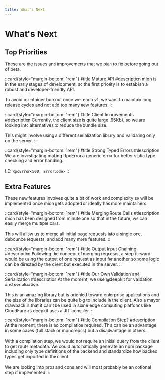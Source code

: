 ```yaml
---
title: What's Next
---
```


# What's Next

## Top Priorities

These are the issues and improvements that we plan to fix before going out of beta.

::card{style="margin-bottom: 1rem"}
#title
Mature API
#description
mion is in the early stages of development, so the first priority is to establish a robust and developer-friendly API.
<br/><br/>
To avoid maintainer burnout once we reach v1, we want to maintain long release cycles and not add too many new features.
::

::card{style="margin-bottom: 1rem"}
#title
Client Improvements
#description
Currently, the client size is quite large (65Kb), so we are looking into alternatives to reduce the bundle size.
<br/><br/>
This might involve using a different serialization library and validating only on the server.
::

::card{style="margin-bottom: 1rem"}
#title
Strong Typed Errors
#description
We are investigating making RpcError a generic error for better static type checking and error handling.
<br/><br/>
I.E: `RpcError<500, ErrorCode>`
::

## Extra Features

These new features involves quite a bit of work and complexity so will be implemented once mion gets adopted or ideally has more maintainers.  

::card{style="margin-bottom: 1rem"}
#title
Merging Route Calls
#description
mion has been designed from minute one so that in the future, we can easily merge multiple calls. 
<br/><br/>
This will allow us to merge all initial page requests into a single one, debounce requests, and add many more features.
::

::card{style="margin-bottom: 1rem"}
#title
Output Input Chaining
#description
Following the concept of merging requests, a step forward would be using the output of one request as input for another so some logic can be directed by the client but executed in the server. 
::

::card{style="margin-bottom: 1rem"}
#title
Our Own Validation and Serialization 
#description
At the moment, we use @deepkit for validation and serialization.
<br/><br/>
This is an amazing library but is oriented toward enterprise applications and the size of the libraries can be quite big to include in the client.
Also a mayor drawback is that it can't be used in some edge computing platforms like CloudFare as deepkit uses a JIT compiler.
::

::card{style="margin-bottom: 1rem"}
#title
Compilation Step?
#description
At the moment, there is no compilation required. This can be an advantage in some cases (full stack or monorepos) but a disadvantage in others.
<br/><br/>
With a compilation step, we would not require an initial query from the client to get route metadata.
We could automatically generate an npm package including only type definitions of the backend and standardize how backed types get imported in the client.
<br/><br/>
We are looking into pros and cons and will most probably be an optional step if implemented.
::
